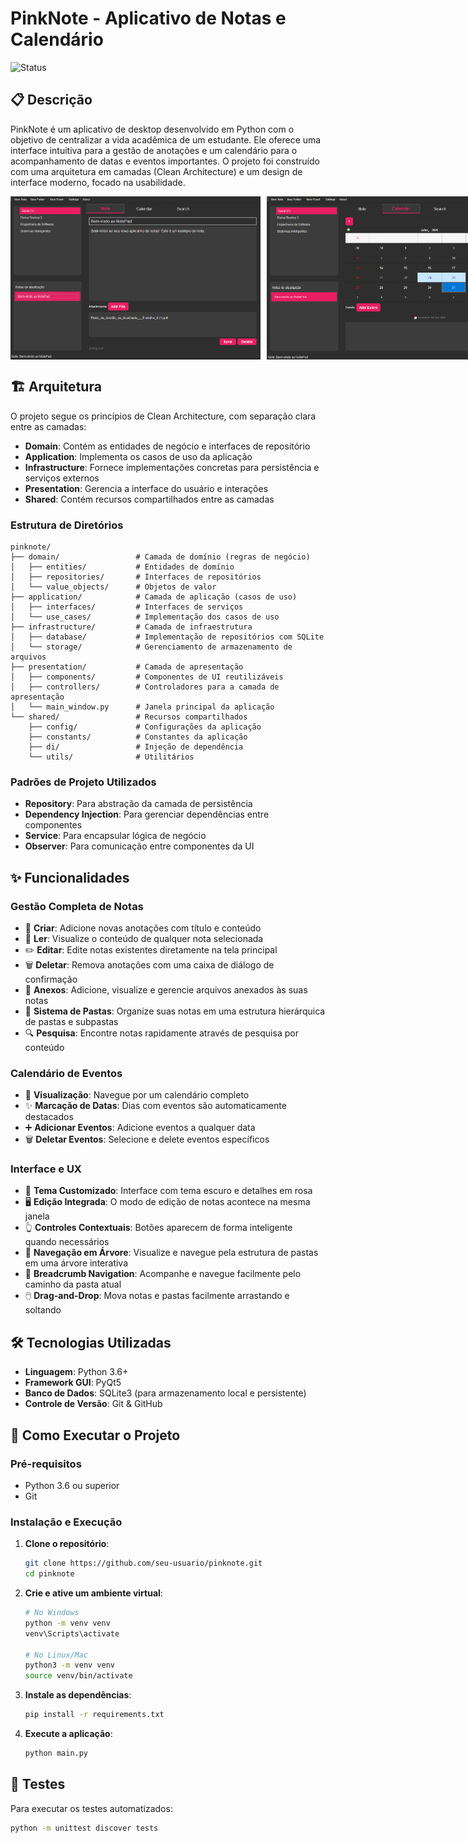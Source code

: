 # PinkNote - Aplicativo de Notas e Calendário

![Status](https://img.shields.io/badge/status-em%20desenvolvimento-yellowgreen)

## 📋 Descrição

PinkNote é um aplicativo de desktop desenvolvido em Python com o objetivo de centralizar a vida acadêmica de um estudante. Ele oferece uma interface intuitiva para a gestão de anotações e um calendário para o acompanhamento de datas e eventos importantes. O projeto foi construído com uma arquitetura em camadas (Clean Architecture) e um design de interface moderno, focado na usabilidade.

<div style="display: flex; gap: 10px;">
  <img src="img/1.png" alt="Imagem 1" width="400"/>
  <img src="img/2.png" alt="Imagem 2" width="400"/>
</div>

## 🏗️ Arquitetura

O projeto segue os princípios de Clean Architecture, com separação clara entre as camadas:

- **Domain**: Contém as entidades de negócio e interfaces de repositório
- **Application**: Implementa os casos de uso da aplicação
- **Infrastructure**: Fornece implementações concretas para persistência e serviços externos
- **Presentation**: Gerencia a interface do usuário e interações
- **Shared**: Contém recursos compartilhados entre as camadas

### Estrutura de Diretórios

```
pinknote/
├── domain/                 # Camada de domínio (regras de negócio)
│   ├── entities/           # Entidades de domínio
│   ├── repositories/       # Interfaces de repositórios
│   └── value_objects/      # Objetos de valor
├── application/            # Camada de aplicação (casos de uso)
│   ├── interfaces/         # Interfaces de serviços
│   └── use_cases/          # Implementação dos casos de uso
├── infrastructure/         # Camada de infraestrutura
│   ├── database/           # Implementação de repositórios com SQLite
│   └── storage/            # Gerenciamento de armazenamento de arquivos
├── presentation/           # Camada de apresentação
│   ├── components/         # Componentes de UI reutilizáveis
│   ├── controllers/        # Controladores para a camada de apresentação
│   └── main_window.py      # Janela principal da aplicação
└── shared/                 # Recursos compartilhados
    ├── config/             # Configurações da aplicação
    ├── constants/          # Constantes da aplicação
    ├── di/                 # Injeção de dependência
    └── utils/              # Utilitários
```

### Padrões de Projeto Utilizados

- **Repository**: Para abstração da camada de persistência
- **Dependency Injection**: Para gerenciar dependências entre componentes
- **Service**: Para encapsular lógica de negócio
- **Observer**: Para comunicação entre componentes da UI

## ✨ Funcionalidades

### Gestão Completa de Notas

* 📝 **Criar**: Adicione novas anotações com título e conteúdo
* 👀 **Ler**: Visualize o conteúdo de qualquer nota selecionada
* ✏️ **Editar**: Edite notas existentes diretamente na tela principal
* 🗑️ **Deletar**: Remova anotações com uma caixa de diálogo de confirmação
* 📎 **Anexos**: Adicione, visualize e gerencie arquivos anexados às suas notas
* 📁 **Sistema de Pastas**: Organize suas notas em uma estrutura hierárquica de pastas e subpastas
* 🔍 **Pesquisa**: Encontre notas rapidamente através de pesquisa por conteúdo

### Calendário de Eventos

* 📅 **Visualização**: Navegue por um calendário completo
* ✨ **Marcação de Datas**: Dias com eventos são automaticamente destacados
* ➕ **Adicionar Eventos**: Adicione eventos a qualquer data
* 🗑️ **Deletar Eventos**: Selecione e delete eventos específicos

### Interface e UX

* 🎨 **Tema Customizado**: Interface com tema escuro e detalhes em rosa
* 🖥️ **Edição Integrada**: O modo de edição de notas acontece na mesma janela
* 👆 **Controles Contextuais**: Botões aparecem de forma inteligente quando necessários
* 🌳 **Navegação em Árvore**: Visualize e navegue pela estrutura de pastas em uma árvore interativa
* 🧭 **Breadcrumb Navigation**: Acompanhe e navegue facilmente pelo caminho da pasta atual
* 🖱️ **Drag-and-Drop**: Mova notas e pastas facilmente arrastando e soltando

## 🛠️ Tecnologias Utilizadas

* **Linguagem**: Python 3.6+
* **Framework GUI**: PyQt5
* **Banco de Dados**: SQLite3 (para armazenamento local e persistente)
* **Controle de Versão**: Git & GitHub

## 🚀 Como Executar o Projeto

### Pré-requisitos

* Python 3.6 ou superior
* Git

### Instalação e Execução

1. **Clone o repositório**:
   ```bash
   git clone https://github.com/seu-usuario/pinknote.git
   cd pinknote
   ```

2. **Crie e ative um ambiente virtual**:
   ```bash
   # No Windows
   python -m venv venv
   venv\Scripts\activate
   
   # No Linux/Mac
   python3 -m venv venv
   source venv/bin/activate
   ```

3. **Instale as dependências**:
   ```bash
   pip install -r requirements.txt
   ```

4. **Execute a aplicação**:
   ```bash
   python main.py
   ```

## 🧪 Testes

Para executar os testes automatizados:

```bash
python -m unittest discover tests
```



